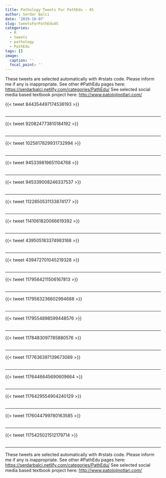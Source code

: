 ```yaml
---
title: Pathology Tweets For PathEdu - 45
author: Serdar Balci
date: '2019-10-07'
slug: tweetsForPathEdu45
categories:
  - R
  - tweets
  - pathology
  - PathEdu
tags: []
image:
  caption: ''
  focal_point: ''
---
```



These tweets are selected automatically with #rstats code. Please inform me if any is inappropriate.
See other #PathEdu pages here: https://serdarbalci.netlify.com/categories/PathEdu/ 
See selected social media based textbook project here: http://www.patolojinotlari.com/

{{< tweet 844354497174536193 >}}
<br>
<br>
<hr>
{{< tweet 920824773810184192 >}}
<br>
<br>
<hr>
{{< tweet 1025817829931732994 >}}
<br>
<br>
<hr>
{{< tweet 945339819651104768 >}}
<br>
<br>
<hr>
{{< tweet 945339008246337537 >}}
<br>
<br>
<hr>
{{< tweet 1122850531133874177 >}}
<br>
<br>
<hr>
{{< tweet 1141061820066619392 >}}
<br>
<br>
<hr>
{{< tweet 439505183374983168 >}}
<br>
<br>
<hr>
{{< tweet 439472701045219328 >}}
<br>
<br>
<hr>
{{< tweet 1179564211506167813 >}}
<br>
<br>
<hr>
{{< tweet 1179563236602994688 >}}
<br>
<br>
<hr>
{{< tweet 1179554898599448576 >}}
<br>
<br>
<hr>
{{< tweet 1178483097785880576 >}}
<br>
<br>
<hr>
{{< tweet 1177636397139673089 >}}
<br>
<br>
<hr>
{{< tweet 1176446645690609664 >}}
<br>
<br>
<hr>
{{< tweet 1176429554904240129 >}}
<br>
<br>
<hr>
{{< tweet 1176044799780163585 >}}
<br>
<br>
<hr>
{{< tweet 1175425021512179714 >}}
<br>
<br>
<hr>


These tweets are selected automatically with #rstats code. Please inform me if any is inappropriate.
See other #PathEdu pages here: https://serdarbalci.netlify.com/categories/PathEdu/ 
See selected social media based textbook project here: http://www.patolojinotlari.com/

